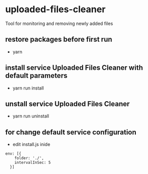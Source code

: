 # uploaded-files-cleaner
Tool for monitoring and removing newly added files

## restore packages before first run
* yarn

## install service Uploaded Files Cleaner with default parameters
* yarn run install

## unstall service Uploaded Files Cleaner
* yarn run uninstall

## for change default service configuration 
* edit install.js inide 
```
env: [{
    folder: './',
    intervalInSec: 5 
  }]
```

